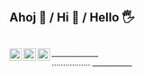 ## Ahoj 🤗 / Hi 👋 / Hello 🖐

<br />

<a href="https://www.linkedin.com/in/ypsilonx/" target="new">
  <img align="left" alt="Ypsix's LinkedIn" width="22px" src="https://raw.githubusercontent.com/peterthehan/peterthehan/master/assets/linkedin.svg" />
</a>
<a href="https://twitter.com/TCibulec" target="new">
  <img align="left" alt="TCibulec | Twitter" width="22px" src="https://raw.githubusercontent.com/peterthehan/peterthehan/master/assets/twitter.svg" />
</a>
<a href="https://www.clubhouse.com/@ypsilonx" target="new">
  <img align="left" alt="ClubHouse profile" width="22px" src="https://upload.wikimedia.org/wikipedia/commons/thumb/c/c3/Clubhouse_App_Logo.svg/512px-Clubhouse_App_Logo.svg.png?20210726014702" />
</a>
_____________
<br />
.................
___________

<br />

